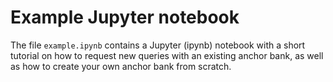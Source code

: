 # Example Jupyter notebook

The file `example.ipynb` contains a Jupyter (ipynb) notebook with a short tutorial on how to request new queries with an existing anchor bank,
as well as how to create your own anchor bank from scratch.
